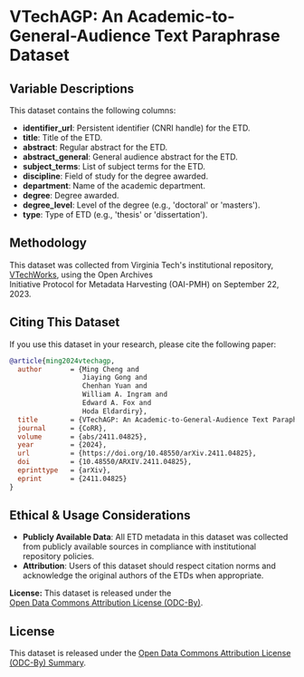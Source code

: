 # VTechAGP: An Academic-to-General-Audience Text Paraphrase Dataset

## Variable Descriptions
This dataset contains the following columns:

- **identifier_url**: Persistent identifier (CNRI handle) for the ETD.  
- **title**: Title of the ETD.  
- **abstract**: Regular abstract for the ETD.  
- **abstract_general**: General audience abstract for the ETD.  
- **subject_terms**: List of subject terms for the ETD.  
- **discipline**: Field of study for the degree awarded.  
- **department**: Name of the academic department.  
- **degree**: Degree awarded.  
- **degree_level**: Level of the degree (e.g., 'doctoral' or 'masters').  
- **type**: Type of ETD (e.g., 'thesis' or 'dissertation').  

## Methodology
This dataset was collected from Virginia Tech's institutional repository,  
[VTechWorks](https://vtechworks.lib.vt.edu/), using the Open Archives  
Initiative Protocol for Metadata Harvesting (OAI-PMH) on September 22, 2023.

## Citing This Dataset
If you use this dataset in your research, please cite the following paper:  

```bibtex
@article{ming2024vtechagp,
  author       = {Ming Cheng and
                  Jiaying Gong and
                  Chenhan Yuan and
                  William A. Ingram and
                  Edward A. Fox and
                  Hoda Eldardiry},
  title        = {VTechAGP: An Academic-to-General-Audience Text Paraphrase Dataset and Benchmark Models},
  journal      = {CoRR},
  volume       = {abs/2411.04825},
  year         = {2024},
  url          = {https://doi.org/10.48550/arXiv.2411.04825},
  doi          = {10.48550/ARXIV.2411.04825},
  eprinttype   = {arXiv},
  eprint       = {2411.04825}
}
```

## Ethical & Usage Considerations
- **Publicly Available Data**: All ETD metadata in this dataset was collected from publicly available sources in compliance with institutional repository policies.  
- **Attribution**: Users of this dataset should respect citation norms and acknowledge the original authors of the ETDs when appropriate.  

**License:** This dataset is released under the  
[Open Data Commons Attribution License (ODC-By)](https://opendatacommons.org/licenses/by/summary/).

## License
This dataset is released under the [Open Data Commons Attribution License (ODC-By) Summary](https://opendatacommons.org/licenses/by/summary/).